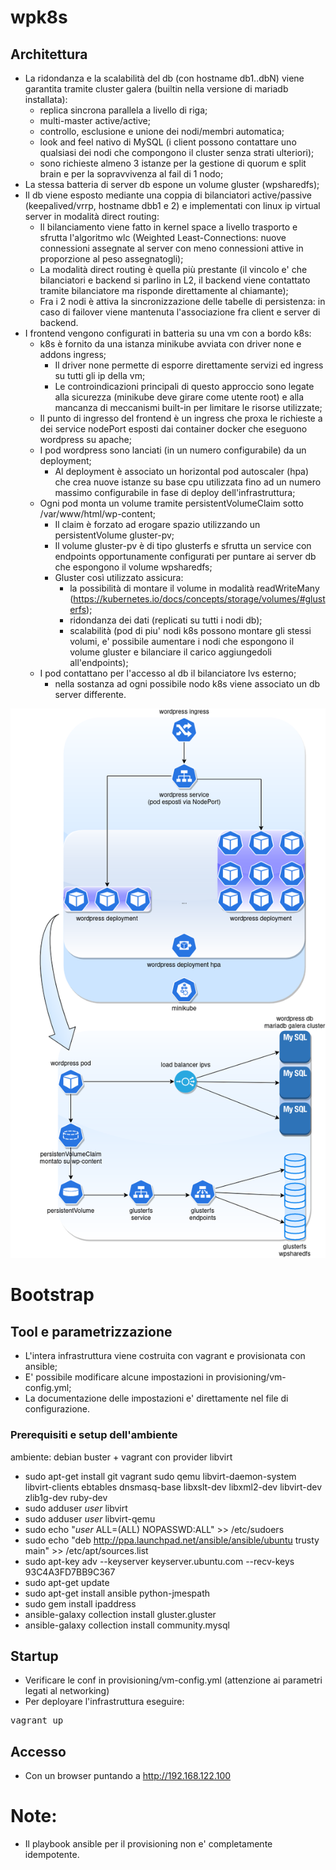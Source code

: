 # wpk8s 

## Architettura
* La ridondanza e la scalabilità del db (con hostname db1..dbN) viene garantita tramite cluster galera (builtin nella versione di mariadb installata):
  * replica sincrona parallela a livello di riga;
  * multi-master active/active;
  * controllo, esclusione e unione dei nodi/membri automatica;
  * look and feel nativo di MySQL (i client possono contattare uno qualsiasi dei nodi che compongono il cluster senza strati ulteriori);
  * sono richieste almeno 3 istanze per la gestione di quorum e split brain e per la sopravvivenza al fail di 1 nodo;
* La stessa batteria di server db espone un volume gluster (wpsharedfs); 
* Il db viene esposto mediante una coppia di bilanciatori active/passive (keepalived/vrrp, hostname dbb1 e 2) e implementati con linux ip virtual server in modalità direct routing:
  * Il bilanciamento viene fatto in kernel space a livello trasporto e sfrutta l'algoritmo wlc (Weighted Least-Connections: nuove connessioni assegnate al server con meno connessioni attive in proporzione al peso assegnatogli);
  * La modalità direct routing è quella più prestante (il vincolo e' che bilanciatori e backend si parlino in L2, il backend viene contattato tramite bilanciatore ma risponde direttamente al chiamante);
  * Fra i 2 nodi è attiva la sincronizzazione delle tabelle di persistenza: in caso di failover viene mantenuta l'associazione fra client e server di backend.
* I frontend vengono configurati in batteria su una vm con a bordo k8s: 
  * k8s è fornito da una istanza minikube avviata con driver none e addons ingress;
    * Il driver none permette di esporre direttamente servizi ed ingress su tutti gli ip della vm;
    * Le controindicazioni principali di questo approccio sono legate alla sicurezza (minikube deve girare come utente root) e alla mancanza di meccanismi built-in per limitare le risorse utilizzate;
  * Il punto di ingresso del frontend è un ingress che proxa le richieste a dei service nodePort esposti dai container docker che eseguono wordpress su apache;
  * I pod wordpress sono lanciati (in un numero configurabile) da un deployment;
    * Al deployment è associato un horizontal pod autoscaler (hpa) che crea nuove istanze su base cpu utilizzata fino ad un numero massimo configurabile in fase di deploy dell'infrastruttura;
  * Ogni pod monta un volume tramite persistentVolumeClaim sotto /var/www/html/wp-content;
    * Il claim è forzato ad erogare spazio utilizzando un persistentVolume gluster-pv;
    * Il volume gluster-pv è di tipo glusterfs e sfrutta un service con endpoints opportunamente configurati per puntare ai server db che espongono il volume wpsharedfs;
    * Gluster così utilizzato assicura:
      * la possibilità di montare il volume in modalità readWriteMany (https://kubernetes.io/docs/concepts/storage/volumes/#glusterfs);
      * ridondanza dei dati (replicati su tutti i nodi db);
      * scalabilità (pod di piu' nodi k8s possono montare gli stessi volumi, e' possibile aumentare i nodi che espongono il volume gluster e bilanciare il carico aggiungedoli all'endpoints);
  * I pod contattano per l'accesso al db il bilanciatore lvs esterno;
    * nella sostanza ad ogni possibile nodo k8s viene associato un db server differente.

![Architecture](https://github.com/tappof/wpk8s/blob/master/images/wpk8s.png)

# Bootstrap
## Tool e parametrizzazione
* L'intera infrastruttura viene costruita con vagrant e provisionata con ansible; 
* E' possibile modificare alcune impostazioni in provisioning/vm-config.yml;
* La documentazione delle impostazioni e' direttamente nel file di configurazione.

### Prerequisiti e setup dell'ambiente
ambiente: debian buster + vagrant con provider libvirt 
* sudo apt-get install git vagrant sudo qemu libvirt-daemon-system libvirt-clients ebtables dnsmasq-base libxslt-dev libxml2-dev libvirt-dev zlib1g-dev ruby-dev
* sudo adduser *user* libvirt
* sudo adduser *user* libvirt-qemu
* sudo echo "*user* ALL=(ALL) NOPASSWD:ALL" >> /etc/sudoers 
* sudo echo "deb http://ppa.launchpad.net/ansible/ansible/ubuntu trusty main" >> /etc/apt/sources.list
* sudo apt-key adv --keyserver keyserver.ubuntu.com --recv-keys 93C4A3FD7BB9C367
* sudo apt-get update
* sudo apt-get install ansible python-jmespath
* sudo gem install ipaddress
* ansible-galaxy collection install gluster.gluster
* ansible-galaxy collection install community.mysql

## Startup
* Verificare le conf in provisioning/vm-config.yml (attenzione ai parametri legati al networking)
* Per deployare l'infrastruttura eseguire:
<pre>
vagrant up
</pre>

## Accesso
* Con un browser puntando a http://192.168.122.100

# Note:
* Il playbook ansible per il provisioning non e' completamente idempotente.


